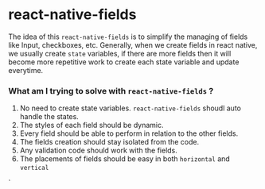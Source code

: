 # react-native-fields

The idea of this `react-native-fields` is to simplify the managing of fields like Input, checkboxes, etc. Generally, when we create fields in react native, we usually create `state` variables, if there are more fields then it will become more repetitive work to create each state variable and update everytime.

### What am I trying to solve with `react-native-fields` ?

1. No need to create state variables. `react-native-fields` shoudl auto handle the states.
2. The styles of each field should be dynamic.
3. Every field should be able to perform in relation to the other fields.
4. The fields creation should stay isolated from the code. 
5. Any validation code should work with the fields.
6. The placements of fields should be easy in both `horizontal` and `vertical`

`

